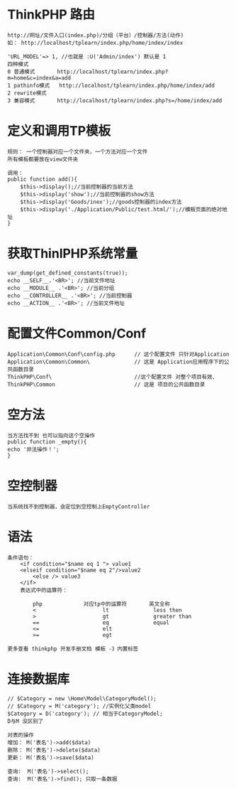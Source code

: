 ﻿
# ThinkPHP 路由
    http://网址/文件入口(index.php)/分组（平台）/控制器/方法(动作)
    如： http://localhost/tplearn/index.php/home/index/index

    'URL_MODEL'=> 1, //也就是 :U('Admin/index') 默认是 1 
    四种模式 
    0 普通模式       http://localhost/tplearn/index.php?m=home&c=index&a=add
    1 pathinfo模式   http://localhost/tplearn/index.php/home/index/add
    2 rewrite模式
    3 兼容模式       http://localhost/tplearn/index.php?s=/home/index/add
    
# 定义和调用TP模板
    规则： 一个控制器对应一个文件夹，一个方法对应一个文件
    所有模板都要放在view文件夹

    调用：
    public function add(){
        $this->display();//当前控制器的当前方法
        $this->display('show');//当前控制器的show方法
        $this->display('Goods/inex');//goods控制器的index方法
        $this->display('./Application/Public/test.html/');//模板页面的绝对地址
    }
# 获取ThinlPHP系统常量
    var_dump(get_defined_constants(true));
    echo __SELF__.'<BR>'; //当前文件地址
    echo __MODULE__ .'<BR>'; //当前分组
    echo __CONTROLLER__ .'<BR>'; //当前控制器
    echo __ACTION__ .'<BR>'; //当前文件地址
# 配置文件Common/Conf
    Application\Common\Conf\config.php      // 这个配置文件 只针对Application
    Application\Common\Common\              // 这是 Application应用程序下的公共函数目录
    ThinkPHP\Conf\                          //这个配置文件 对整个项目有效、
    ThinkPHP\Common                         // 这是 项目的公共函数目录

# 空方法 
    当方法找不到 也可以指向这个空操作
    public function _empty(){
    echo '非法操作！';
    }    
# 空控制器
    当系统找不到控制器，会定位到空控制上EmptyController     
# 语法 
    条件语句：
        <if condition="$name eq 1 "> value1
        <elseif condition="$name eq 2"/>value2
            <else /> value3
        </if>  
        表达式中的运算符：

            php             对应tp中的运算符       英文全称
            <                     lt              less then
            >                     gt              greater than
            ==                    eq              equal
            <=                    elt
            >=                    egt

    更多查看 thinkphp 开发手册文档 模板 -》内置标签

# 连接数据库

    // $Category = new \Home\Model\CategoryModel();
    // $Category = M('category'); //实例化父类model
    $Category = D('category'); // 相当于CategoryModel;
    D与M 没区别了

    对表的操作
    增加： M('表名')->add($data)
    删除： M('表名')->delete($data)
    更新： M('表名')->save($data)
    
    查询:  M('表名')->select();
    查询:  M('表名')->find(); 只取一条数据
